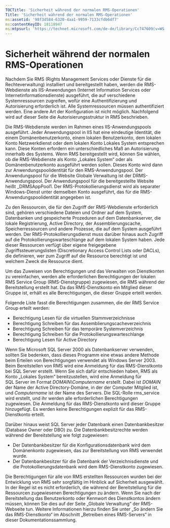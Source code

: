 ```yaml
---
TOCTitle: 'Sicherheit während der normalen RMS-Operationen'
Title: 'Sicherheit während der normalen RMS-Operationen'
ms:assetid: '98f3d584-6320-4aa1-9959-7133cfdb6df7'
ms:contentKeyID: 18118947
ms:mtpsurl: 'https://technet.microsoft.com/de-de/library/Cc747609(v=WS.10)'
---
```


Sicherheit während der normalen RMS-Operationen
===============================================

Nachdem Sie RMS (Rights Management Services oder Dienste für die Rechteverwaltung) installiert und bereitgestellt haben, werden die RMS-Webdienste als IIS-Anwendungen (Internet Information Services oder Internetinformationsdienste) ausgeführt, die auf verschiedene Systemressourcen zugreifen, wofür eine Authentifizierung und Autorisierung erforderlich ist. Alle Systemressourcen müssen authentifiziert werden. Eine andere Art der Konfiguration ist nicht möglich. Nachfolgend wird auf dieser Seite die Autorisierungsstruktur in RMS beschrieben.

Die RMS-Webdienste werden im Rahmen eines IIS-Anwendungspools ausgeführt. Jeder Anwendungspool in IIS hat eine eindeutige Identität, die einem Domänenbenutzerkonto, einem lokalen Benutzerkonto, dem lokalen Konto Netzwerkdienst oder dem lokalen Konto Lokales System entsprechen kann. Diese Konten erfordern ein unterschiedliches Maß an Autorisierung innerhalb des Systems. Wenn RMS bereitgestellt wird, können Sie wählen, ob die RMS-Webdienste als Konto „Lokales System“ oder als Domänenbenutzerkonto ausgeführt werden sollen. Dieses Konto wird dann zur Anwendungspoolidentität für den RMS-Anwendungspool. Der Anwendungspool für die Website Globale Verwaltung ist der DRMS-Anwendungspool. Der Anwendungspool für die bereitgestellte Website heißt \_DRMSAppPool1. Der RMS-Protokollierungsdienst wird als separater Windows-Dienst unter demselben Konto ausgeführt, das für die RMS-Anwendungspoolidentität angegeben ist.

Zu den Ressourcen, die für den Zugriff der RMS-Webdienste erforderlich sind, gehören verschiedene Dateien und Ordner auf dem System, Datenbanken und gespeicherte Prozeduren auf dem Datenbankserver, die lokale Registrierung, Active Directory, der Assemblierungscache, Speicherressourcen und andere Prozesse, die auf dem System ausgeführt werden. Der RMS-Protokollierungsdienst muss darüber hinaus auch Zugriff auf die Protokollierungswarteschlange auf dem lokalen System haben. Jede dieser Ressourcen verfügt über eigene freigegebene Zugriffssteuerungslisten (Discretionary Access Control Lists oder DACLs), die definieren, wer zum Zugriff auf die Ressource berechtigt ist und welchem Zweck die Ressource dient.

Um das Zuweisen von Berechtigungen und das Verwalten von Dienstkonten zu vereinfachen, werden alle erforderlichen Berechtigungen der lokalen RMS Service Group (RMS-Dienstgruppe) zugewiesen, die RMS während der Bereitstellung erstellt hat. Da das RMS-Dienstkonto ein Mitglied dieser Gruppe ist, erhält es alle Berechtigungen, die dieser Gruppe erteilt werden.

Folgende Liste fasst die Berechtigungen zusammen, die der RMS Service Group erteilt werden:

-   Berechtigung Lesen für die virtuellen Stammverzeichnisse
-   Berechtigung Schreiben für das Assemblierungscacheverzeichnis
-   Berechtigung Schreiben für das temporäre Systemverzeichnis
-   Berechtigung Schreiben für die Protokollierungswarteschlange
-   Berechtigung Lesen für Active Directory

Wenn Sie Microsoft SQL Server 2000 als Datenbankserver verwenden, sollten Sie bedenken, dass dieses Programm eine etwas andere Methode beim Erteilen von Berechtigungen verwendet als Windows Server 2003. Beim Bereitstellen von RMS wird eine Anmeldung für das RMS-Dienstkonto bei SQL Server erstellt. Wenn Sie sich dafür entschieden haben, RMS als Konto „Lokales System“ bereitzustellen, wird eine Anmeldung für SQL Server im Format *DOMAIN\\Computername* erstellt. Dabei ist *DOMAIN* der Name der Active Directory-Domäne, in der der Computer Mitglied ist, und *Computername* ist der Name des Servers. Die SQL-Rolle rms\_service wird erstellt, und ihr werden alle erforderlichen Berechtigungen zugewiesen. Die Anmeldung für das RMS-Dienstkonto wird dieser Gruppe hinzugefügt. Es werden keine Berechtigungen explizit für das RMS-Dienstkonto erteilt.

Darüber hinaus weist SQL Server jeder Datenbank einen Datenbankbesitzer (Database Owner oder DBO) zu. Die Datenbankbesitzrechte werden während der Bereitstellung wie folgt zugewiesen:

-   Der Datenbankbesitzer für die Konfigurationsdatenbank wird dem Domänenkonto zugewiesen, das zur Bereitstellung von RMS verwendet wurde.
-   Der Datenbankbesitzer für die Datenbank der Verzeichnisdienste und die Protokollierungsdatenbank wird dem RMS-Dienstkonto zugewiesen.

Die Berechtigungen für alle von RMS erstellten Ressourcen wurden bei der Entwicklung von RMS sehr sorgfältig im Hinblick auf Sicherheit ausgewählt. In der Regel ist es nicht erforderlich, die während der Bereitstellung für die Ressourcen zugewiesenen Berechtigungen zu ändern. Wenn Sie nach der Bereitstellung das Benutzerkonto oder Kennwort des Dienstkontos ändern müssen, können Sie dies auf der Seite „Globale Verwaltung“ der RMS-Webseite tun. Weitere Informationen hierzu finden Sie unter „So ändern Sie das RMS-Dienstkonto“ im Abschnitt „Betreiben eines RMS-Servers“ in dieser Dokumentationssammlung.
